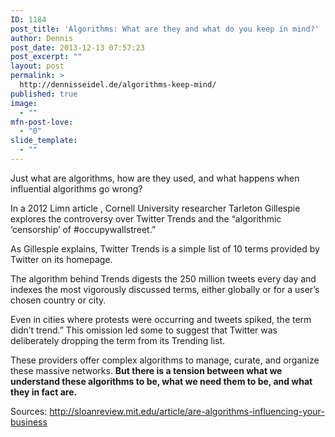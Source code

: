 ```yaml
---
ID: 1184
post_title: 'Algorithms: What are they and what do you keep in mind?'
author: Dennis
post_date: 2013-12-13 07:57:23
post_excerpt: ""
layout: post
permalink: >
  http://dennisseidel.de/algorithms-keep-mind/
published: true
image:
  - ""
mfn-post-love:
  - "0"
slide_template:
  - ""
---
```

Just what are algorithms, how are they used, and what happens when influential algorithms go wrong?

In a 2012 Limn article , Cornell University researcher Tarleton Gillespie explores the controversy over Twitter Trends and the “algorithmic ‘censorship’ of #occupywallstreet.”

As Gillespie explains, Twitter Trends is a simple list of 10 terms provided by Twitter on its homepage.

The algorithm behind Trends digests the 250 million tweets every day and indexes the most vigorously discussed terms, either globally or for a user’s chosen country or city.

Even in cities where protests were occurring and tweets spiked, the term didn’t trend.” This omission led some to suggest that Twitter was deliberately dropping the term from its Trending list.

These providers offer complex algorithms to manage, curate, and organize these massive networks. <strong>But there is a tension between what we understand these algorithms to be, what we need them to be, and what they in fact are.</strong>

Sources: http://sloanreview.mit.edu/article/are-algorithms-influencing-your-business